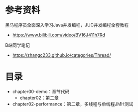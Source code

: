# 参考资料
黑马程序员全面深入学习Java并发编程，JUC并发编程全套教程
- https://www.bilibili.com/video/BV16J411h7Rd

B站同学笔记
- https://zhangc233.github.io/categories/Thread/

# 目录
- chapter00-demo：章节代码
    - chapter02：第二章
- chapter02-performance：第二章，多线程与单线程JMH测试
